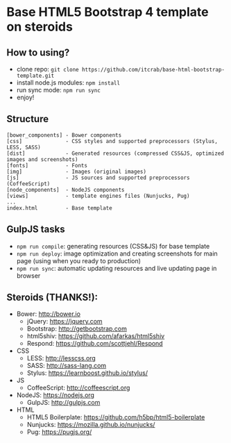 # Base HTML5 Bootstrap 4 template on steroids

## How to using?
* clone repo: `git clone https://github.com/itcrab/base-html-bootstrap-template.git`
* install node.js modules: `npm install`
* run sync mode: `npm run sync`
* enjoy!

## Structure
```
[bower_components] - Bower components
[css]              - CSS styles and supported preprocessors (Stylus, LESS, SASS)
[dist]             - Generated resources (compressed CSS&JS, optimized images and screenshots)
[fonts]            - Fonts
[img]              - Images (original images)
[js]               - JS sources and supported preprocessors (CoffeeScript)
[node_components]  - NodeJS components
[views]            - template engines files (Nunjucks, Pug)
...
index.html         - Base template
```

## GulpJS tasks
* `npm run compile`: generating resources (CSS&JS) for base template
* `npm run deploy`: image optimization and creating screenshots for main page (using when you ready to production)
* `npm run sync`: automatic updating resources and live updating page in browser

## Steroids (THANKS!):
* Bower: http://bower.io
	* jQuery: https://jquery.com
	* Bootstrap: http://getbootstrap.com 
	* html5shiv: https://github.com/afarkas/html5shiv
	* Respond: https://github.com/scottjehl/Respond
* CSS
	* LESS: http://lesscss.org
	* SASS: http://sass-lang.com
	* Stylus: https://learnboost.github.io/stylus/
* JS
	* CoffeeScript: http://coffeescript.org
* NodeJS: https://nodejs.org
	* GulpJS: http://gulpjs.com
* HTML
	* HTML5 Boilerplate: https://github.com/h5bp/html5-boilerplate
	* Nunjucks: https://mozilla.github.io/nunjucks/
	* Pug: https://pugjs.org/
